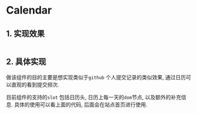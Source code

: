 # Calendar

## 1. 实现效果
<div class="view-demo-component">
  <Calendar>
    <template v-slot:day="{data}">
      <span>{{ data.day }}</span>    
    </template>
    <template v-slot:extra="{data}">
      <div class="extra-context">
        <div class="context">
          <span>Month: </span>
          <span class="month">{{ data.month + 1 }}</span>
        </div>
        <div>
          <span>Year: </span>
          <span class="year">{{ data.year }}</span>
        </div>
      </div>    
    </template>
  </Calendar>
</div>

## 2. 具体实现
做该组件的目的主要是想实现类似于`github` 个人提交记录的类似效果, 通过日历可以直观的看到提交频次.

目前组件的支持的`slot` 包括日历头, 日历上每一天的`dom`节点, 以及额外的补充信息. 具体的使用可以看上面的代码, 后面会在站点首页进行使用.



<script setup>
import Calendar from './viewComponent/Calendar/index.vue'
</script>
<style scoped>
.view-demo-component {
  display: flex;
  justify-content: center;
  align-items: center;
}
.extra-context {
  font-size: 14px;
  text-align: center;
  padding: 0 12px;
}
.context {
  margin-bottom: 10px;
}
.month, .year {
  font-size: 30px;
}
</style>